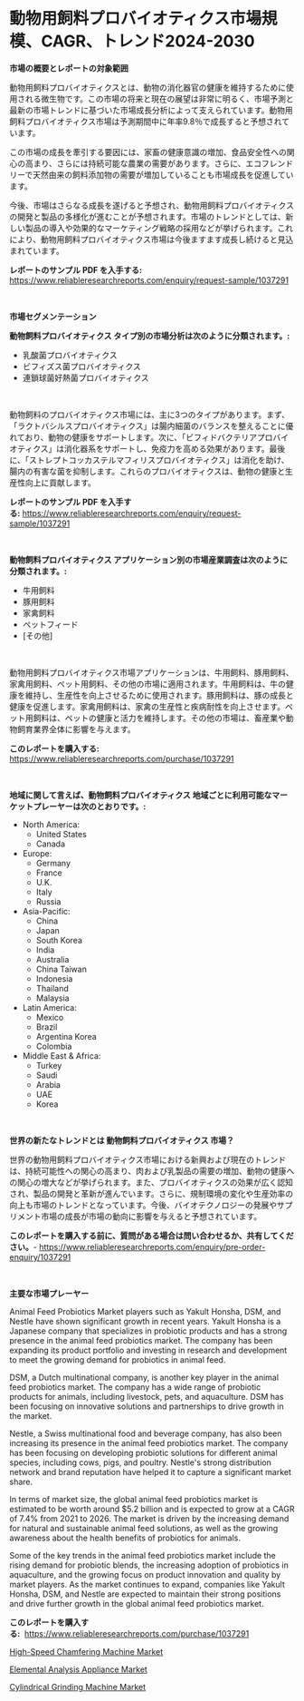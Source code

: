 <p><h1>動物用飼料プロバイオティクス市場規模、CAGR、トレンド2024-2030</h1></p><p><strong>市場の概要とレポートの対象範囲</strong></p>
<p><p>動物用飼料プロバイオティクスとは、動物の消化器官の健康を維持するために使用される微生物です。この市場の将来と現在の展望は非常に明るく、市場予測と最新の市場トレンドに基づいた市場成長分析によって支えられています。動物用飼料プロバイオティクス市場は予測期間中に年率9.8％で成長すると予想されています。</p><p>この市場の成長を牽引する要因には、家畜の健康意識の増加、食品安全性への関心の高まり、さらには持続可能な農業の需要があります。さらに、エコフレンドリーで天然由来の飼料添加物の需要が増加していることも市場成長を促進しています。</p><p>今後、市場はさらなる成長を遂げると予想され、動物用飼料プロバイオティクスの開発と製品の多様化が進むことが予想されます。市場のトレンドとしては、新しい製品の導入や効果的なマーケティング戦略の採用などが挙げられます。これにより、動物用飼料プロバイオティクス市場は今後ますます成長し続けると見込まれています。</p></p>
<p><strong>レポートのサンプル PDF を入手する:</strong> <a href="https://www.reliableresearchreports.com/enquiry/request-sample/1037291">https://www.reliableresearchreports.com/enquiry/request-sample/1037291</a></p>
<p>&nbsp;</p>
<p><strong>市場セグメンテーション</strong></p>
<p><strong>動物飼料プロバイオティクス タイプ別の市場分析は次のように分類されます。:</strong></p>
<p><ul><li>乳酸菌プロバイオティクス</li><li>ビフィズス菌プロバイオティクス</li><li>連鎖球菌好熱菌プロバイオティクス</li></ul></p>
<p>&nbsp;</p>
<p><p>動物飼料のプロバイオティクス市場には、主に3つのタイプがあります。まず、「ラクトバシルスプロバイオティクス」は腸内細菌のバランスを整えることに優れており、動物の健康をサポートします。次に、「ビフィドバクテリアプロバイオティクス」は消化器系をサポートし、免疫力を高める効果があります。最後に、「ストレプトコッカステルマフィリスプロバイオティクス」は消化を助け、腸内の有害な菌を抑制します。これらのプロバイオティクスは、動物の健康と生産性向上に貢献します。</p></p>
<p><strong>レポートのサンプル PDF を入手する:</strong>&nbsp;<a href="https://www.reliableresearchreports.com/enquiry/request-sample/1037291">https://www.reliableresearchreports.com/enquiry/request-sample/1037291</a></p>
<p>&nbsp;</p>
<p><strong> 動物飼料プロバイオティクス アプリケーション別の市場産業調査は次のように分類されます。:</strong></p>
<p><ul><li>牛用飼料</li><li>豚用飼料</li><li>家禽飼料</li><li>ペットフィード</li><li>[その他]</li></ul></p>
<p>&nbsp;</p>
<p><p>動物用飼料プロバイオティクス市場アプリケーションは、牛用飼料、豚用飼料、家禽用飼料、ペット用飼料、その他の市場に適用されます。牛用飼料は、牛の健康を維持し、生産性を向上させるために使用されます。豚用飼料は、豚の成長と健康を促進します。家禽用飼料は、家禽の生産性と疾病耐性を向上させます。ペット用飼料は、ペットの健康と活力を維持します。その他の市場は、畜産業や動物飼育業界全体に影響を与えます。</p></p>
<p><strong>このレポートを購入する:</strong>&nbsp; <a href="https://www.reliableresearchreports.com/purchase/1037291">https://www.reliableresearchreports.com/purchase/1037291</a></p>
<p>&nbsp;</p>
<p><strong>地域に関して言えば、動物飼料プロバイオティクス 地域ごとに利用可能なマーケットプレーヤーは次のとおりです。:</strong></p>
<p><ul>
    <li>
        North America:
        <ul>
            <li>United States</li>
            <li>Canada</li>
        </ul>
    </li>
    <li>
        Europe:
        <ul>
            <li>Germany</li>
            <li>France</li>
            <li>U.K.</li>
            <li>Italy</li>
            <li>Russia</li>
        </ul>
    </li>
    <li>
        Asia-Pacific:
        <ul>
            <li>China</li>
            <li>Japan</li>
            <li>South Korea</li>
            <li>India</li>
            <li>Australia</li>
            <li>China Taiwan</li>
            <li>Indonesia</li>
            <li>Thailand</li>
            <li>Malaysia</li>
        </ul>
    </li>
    <li>
        Latin America:
        <ul>
            <li>Mexico</li>
            <li>Brazil</li>
            <li>Argentina Korea</li>
            <li>Colombia</li>
        </ul>
    </li>
    <li>
        Middle East & Africa:
        <ul>
            <li>Turkey</li>
            <li>Saudi</li>
            <li>Arabia</li>
            <li>UAE</li>
            <li>Korea</li>
        </ul>
    </li>
    </ul></p>
<p>&nbsp;</p>
<p><strong>世界の新たなトレンドとは 動物飼料プロバイオティクス 市場？</strong></p>
<p><p>世界の動物用飼料プロバイオティクス市場における新興および現在のトレンドは、持続可能性への関心の高まり、肉および乳製品の需要の増加、動物の健康への関心の増大などが挙げられます。また、プロバイオティクスの効果が広く認知され、製品の開発と革新が進んでいます。さらに、規制環境の変化や生産効率の向上も市場のトレンドとなっています。今後、バイオテクノロジーの発展やサプリメント市場の成長が市場の動向に影響を与えると予想されています。</p></p>
<p><strong>このレポートを購入する前に、質問がある場合は問い合わせるか、共有してください。</strong>- <a href="https://www.reliableresearchreports.com/enquiry/pre-order-enquiry/1037291">https://www.reliableresearchreports.com/enquiry/pre-order-enquiry/1037291</a></p>
<p>&nbsp;</p>
<p><strong>主要な市場プレーヤー</strong></p>
<p><p>Animal Feed Probiotics Market players such as Yakult Honsha, DSM, and Nestle have shown significant growth in recent years. Yakult Honsha is a Japanese company that specializes in probiotic products and has a strong presence in the animal feed probiotics market. The company has been expanding its product portfolio and investing in research and development to meet the growing demand for probiotics in animal feed.</p><p>DSM, a Dutch multinational company, is another key player in the animal feed probiotics market. The company has a wide range of probiotic products for animals, including livestock, pets, and aquaculture. DSM has been focusing on innovative solutions and partnerships to drive growth in the market.</p><p>Nestle, a Swiss multinational food and beverage company, has also been increasing its presence in the animal feed probiotics market. The company has been focusing on developing probiotic solutions for different animal species, including cows, pigs, and poultry. Nestle's strong distribution network and brand reputation have helped it to capture a significant market share.</p><p>In terms of market size, the global animal feed probiotics market is estimated to be worth around $5.2 billion and is expected to grow at a CAGR of 7.4% from 2021 to 2026. The market is driven by the increasing demand for natural and sustainable animal feed solutions, as well as the growing awareness about the health benefits of probiotics for animals.</p><p>Some of the key trends in the animal feed probiotics market include the rising demand for probiotic blends, the increasing adoption of probiotics in aquaculture, and the growing focus on product innovation and quality by market players. As the market continues to expand, companies like Yakult Honsha, DSM, and Nestle are expected to maintain their strong positions and drive further growth in the global animal feed probiotics market.</p></p>
<p><strong>このレポートを購入する:</strong>&nbsp;&nbsp;<a href="https://www.reliableresearchreports.com/purchase/1037291">https://www.reliableresearchreports.com/purchase/1037291</a></p>
<p><p><a href="https://adventurous-uranium-ef9.notion.site/High-Speed-Chamfering-Machine-Market-Size-Growth-and-Forecast-from-2024-2031-ae136c5d13304ba1b63c1eac9129902a">High-Speed Chamfering Machine Market</a></p><p><a href="https://extreme-scabiosa-c81.notion.site/Elemental-Analysis-Appliance-Market-Analysis-Examines-its-Scope-on-Growth-Opportunities-and-Forecas-27a39a33dad34d368ad2a6e632f6ab1a">Elemental Analysis Appliance Market</a></p><p><a href="https://carnation-joke-41f.notion.site/Global-Cylindrical-Grinding-Machine-Market-by-Types-Applications-and-Major-Players-with-Regional--a7cfdc55490041038f2d2ca934dd02f0">Cylindrical Grinding Machine Market</a></p></p>